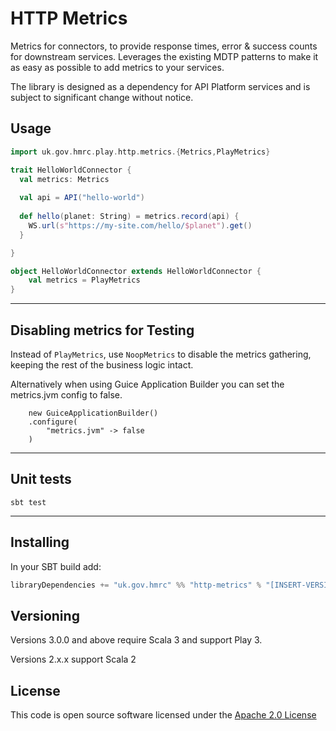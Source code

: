 # HTTP Metrics

Metrics for connectors, to provide response times, error & success counts for downstream services.  Leverages the existing MDTP patterns to make it as easy as possible to add metrics to your services.   

The library is designed as a dependency for API Platform services and is subject to significant change without notice.

## Usage 

```scala
import uk.gov.hmrc.play.http.metrics.{Metrics,PlayMetrics}

trait HelloWorldConnector { 
  val metrics: Metrics
    
  val api = API("hello-world") 
    
  def hello(planet: String) = metrics.record(api) {
    WS.url(s"https://my-site.com/hello/$planet").get()
  }

}

object HelloWorldConnector extends HelloWorldConnector {
    val metrics = PlayMetrics 
}
```

---
## Disabling metrics for Testing

Instead of `PlayMetrics`, use `NoopMetrics` to disable the metrics gathering, keeping the rest of the business logic intact. 

Alternatively when using Guice Application Builder you can set the metrics.jvm config to false.
```
    new GuiceApplicationBuilder()
    .configure(
        "metrics.jvm" -> false
    )
```

---

## Unit tests
```
sbt test
```

---

## Installing

In your SBT build add:

``` scala
libraryDependencies += "uk.gov.hmrc" %% "http-metrics" % "[INSERT-VERSION]"
```

## Versioning

Versions 3.0.0 and above require Scala 3 and support Play 3.

Versions 2.x.x support Scala 2

## License

This code is open source software licensed under the [Apache 2.0 License]("http://www.apache.org/licenses/LICENSE-2.0.html")
